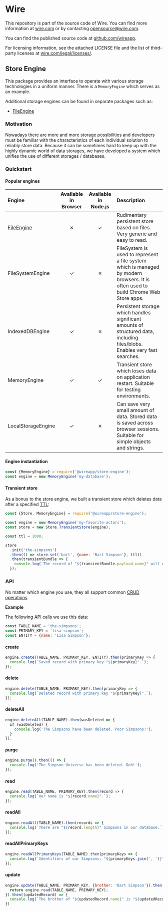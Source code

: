 # Wire

This repository is part of the source code of Wire. You can find more information at [wire.com](https://wire.com) or by contacting opensource@wire.com.

You can find the published source code at [github.com/wireapp](https://github.com/wireapp).

For licensing information, see the attached LICENSE file and the list of third-party licenses at [wire.com/legal/licenses/](https://wire.com/legal/licenses/).

## Store Engine

This package provides an interface to operate with various storage technologies in a uniform manner. There is a `MemoryEngine` which serves as an example.

Additional storage engines can be found in separate packages such as:

- [FileEngine](https://github.com/wireapp/wire-web-packages/tree/master/packages/store-engine-fs)

### Motivation

Nowadays there are more and more storage possibilities and developers must be familiar with the characteristics of each individual solution to reliably store data. Because it can be sometimes hard to keep up with the highly dynamic world of data storages, we have developed a system which unifies the use of different storages / databases.

### Quickstart

#### Popular engines

| Engine | Available in Browser | Available in Node.js | Description |
| :-- | :-: | :-: | :-- |
| [FileEngine](https://github.com/wireapp/wire-web-packages/tree/master/packages/store-engine-fs) | 🞫 | ✓ | Rudimentary persistent store based on files. Very generic and easy to read. |
| FileSystemEngine | ✓ | 🞫 | FileSystem is used to represent a file system which is managed by modern browsers. It is often used to build Chrome Web Store apps. |  |
| IndexedDBEngine | ✓ | 🞫 | Persistent storage which handles significant amounts of structured data, including files/blobs. Enables very fast searches. |
| MemoryEngine | ✓ | ✓ | Transient store which loses data on application restart. Suitable for testing environments. |
| LocalStorageEngine | ✓ | 🞫 | Can save very small amount of data. Stored data is saved across browser sessions. Suitable for simple objects and strings. |

#### Engine instantiation

```javascript
const {MemoryEngine} = require('@wireapp/store-engine');
const engine = new MemoryEngine('my-database');
```

#### Transient store

As a bonus to the store engine, we built a transient store which deletes data after a specified [TTL](https://en.wikipedia.org/wiki/Time_to_live):

```javascript
const {Store, MemoryEngine} = require('@wireapp/store-engine');

const engine = new MemoryEngine('my-favorite-actors');
const store = new Store.TransientStore(engine);

const ttl = 1000;

store
  .init('the-simpsons')
  .then(() => store.set('bart', {name: 'Bart Simpson'}, ttl))
  .then(transientBundle => {
    console.log(`The record of "${transientBundle.payload.name}" will expires in "${transientBundle.expires}"ms.`);
  });
```

### API

No matter which engine you use, they all support common [CRUD operations](https://en.wikipedia.org/wiki/Create,_read,_update_and_delete).

**Example**

The following API calls we use this data:

```javascript
const TABLE_NAME = 'the-simpsons';
const PRIMARY_KEY = 'lisa-simpson';
const ENTITY = {name: 'Lisa Simpson'};
```

#### create

```javascript
engine.create(TABLE_NAME, PRIMARY_KEY, ENTITY).then(primaryKey => {
  console.log(`Saved record with primary key "${primaryKey}".`);
});
```

#### delete

```javascript
engine.delete(TABLE_NAME, PRIMARY_KEY).then(primaryKey => {
  console.log(`Deleted record with primary key "${primaryKey}".`);
});
```

#### deleteAll

```javascript
engine.deleteAll(TABLE_NAME).then(wasDeleted => {
  if (wasDeleted) {
    console.log('The Simpsons have been deleted. Poor Simpsons!');
  }
});
```

#### purge

```javascript
engine.purge().then(() => {
  console.log('The Simpson Universe has been deleted. Doh!');
});
```

#### read

```javascript
engine.read(TABLE_NAME, PRIMARY_KEY).then(record => {
  console.log(`Her name is "${record.name}".`);
});
```

#### readAll

```javascript
engine.readAll(TABLE_NAME).then(records => {
  console.log(`There are "${record.length}" Simpsons in our database.`);
});
```

#### readAllPrimaryKeys

```javascript
engine.readAllPrimaryKeys(TABLE_NAME).then(primaryKeys => {
  console.log(`Identifiers of our Simpsons: "${primaryKeys.join(', ')}"`);
});
```

#### update

```javascript
engine.update(TABLE_NAME, PRIMARY_KEY, {brother: 'Bart Simpson'}).then((primaryKey) => {
  return engine.read(TABLE_NAME, PRIMARY_KEY);
}).then((updatedRecord) => {
  console.log(`The brother of "${updatedRecord.name}" is "${updatedRecord.brother}".`):
})
```
